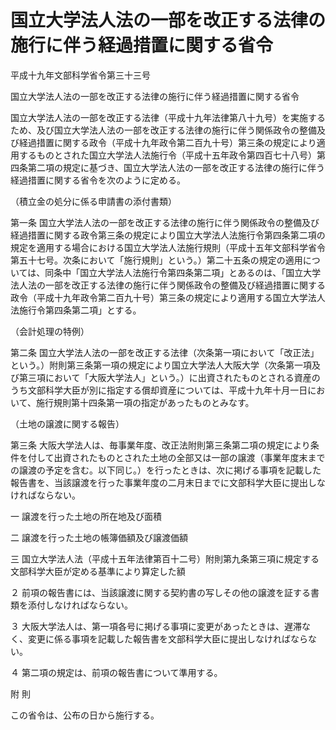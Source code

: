 # 国立大学法人法の一部を改正する法律の施行に伴う経過措置に関する省令

平成十九年文部科学省令第三十三号

国立大学法人法の一部を改正する法律の施行に伴う経過措置に関する省令

国立大学法人法の一部を改正する法律（平成十九年法律第八十九号）を実施するため、及び国立大学法人法の一部を改正する法律の施行に伴う関係政令の整備及び経過措置に関する政令（平成十九年政令第二百九十号）第三条の規定により適用するものとされた国立大学法人法施行令（平成十五年政令第四百七十八号）第四条第二項の規定に基づき、国立大学法人法の一部を改正する法律の施行に伴う経過措置に関する省令を次のように定める。

（積立金の処分に係る申請書の添付書類）

第一条 国立大学法人法の一部を改正する法律の施行に伴う関係政令の整備及び経過措置に関する政令第三条の規定により国立大学法人法施行令第四条第二項の規定を適用する場合における国立大学法人法施行規則（平成十五年文部科学省令第五十七号。次条において「施行規則」という。）第二十五条の規定の適用については、同条中「国立大学法人法施行令第四条第二項」とあるのは、「国立大学法人法の一部を改正する法律の施行に伴う関係政令の整備及び経過措置に関する政令（平成十九年政令第二百九十号）第三条の規定により適用する国立大学法人法施行令第四条第二項」とする。

（会計処理の特例）

第二条 国立大学法人法の一部を改正する法律（次条第一項において「改正法」という。）附則第三条第一項の規定により国立大学法人大阪大学（次条第一項及び第三項において「大阪大学法人」という。）に出資されたものとされる資産のうち文部科学大臣が別に指定する償却資産については、平成十九年十月一日において、施行規則第十四条第一項の指定があったものとみなす。

（土地の譲渡に関する報告）

第三条 大阪大学法人は、毎事業年度、改正法附則第三条第二項の規定により条件を付して出資されたものとされた土地の全部又は一部の譲渡（事業年度末までの譲渡の予定を含む。以下同じ。）を行ったときは、次に掲げる事項を記載した報告書を、当該譲渡を行った事業年度の二月末日までに文部科学大臣に提出しなければならない。

一 譲渡を行った土地の所在地及び面積

二 譲渡を行った土地の帳簿価額及び譲渡価額

三 国立大学法人法（平成十五年法律第百十二号）附則第九条第三項に規定する文部科学大臣が定める基準により算定した額

２ 前項の報告書には、当該譲渡に関する契約書の写しその他の譲渡を証する書類を添付しなければならない。

３ 大阪大学法人は、第一項各号に掲げる事項に変更があったときは、遅滞なく、変更に係る事項を記載した報告書を文部科学大臣に提出しなければならない。

４ 第二項の規定は、前項の報告書について準用する。

附 則

この省令は、公布の日から施行する。
